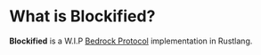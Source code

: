# What is Blockified?
**Blockified** is a W.I.P [Bedrock Protocol](https://wiki.vg/Bedrock_Protocol) implementation in Rustlang.
